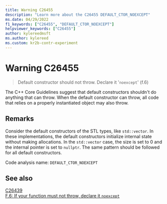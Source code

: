 ```yaml
---
title: Warning C26455
description: "Learn more about the C26455 DEFAULT_CTOR_NOEXCEPT"
ms.date: 04/29/2022
f1_keywords: ["C26455", "DEFAULT_CTOR_NOEXCEPT"]
helpviewer_keywords: ["C26455"]
author: kylereedmsft
ms.author: kylereed
ms.custom: kr2b-contr-experiment
---
```

# Warning C26455

> Default constructor should not throw. Declare it '`noexcept`' (f.6)

The C++ Core Guidelines suggest that default constructors shouldn't do anything that can throw. When the default constructor can throw, all code that relies on a properly instantiated object may also throw.

## Remarks

Consider the default constructors of the STL types, like `std::vector`. In these implementations, the default constructors initialize internal state without making allocations. In the `std::vector` case, the size is set to 0 and the internal pointer is set to `nullptr`. The same pattern should be followed for all default constructors.

Code analysis name: `DEFAULT_CTOR_NOEXCEPT`

## See also

[C26439](./c26439.md)\
[F.6: If your function must not throw, declare it `noexcept`](https://isocpp.github.io/CppCoreGuidelines/CppCoreGuidelines#Rf-noexceptt)
